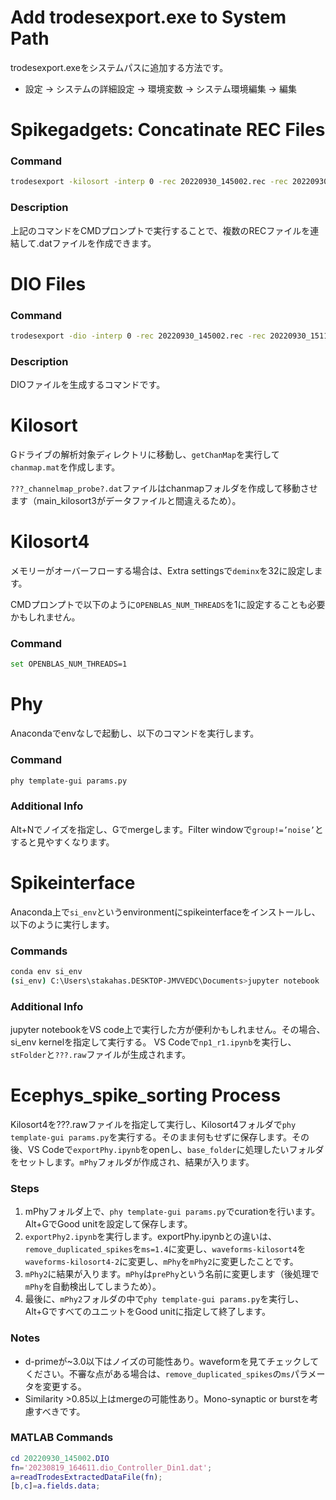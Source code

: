 
# Add trodesexport.exe to System Path

trodesexport.exeをシステムパスに追加する方法です。

- 設定 → システムの詳細設定 → 環境変数 → システム環境編集 → 編集

# Spikegadgets: Concatinate REC Files

### Command

```sh
trodesexport -kilosort -interp 0 -rec 20220930_145002.rec -rec 20220930_151129.rec -rec 20220930_153248.rec -rec 20220930_155359.rec
```

### Description

上記のコマンドをCMDプロンプトで実行することで、複数のRECファイルを連結して.datファイルを作成できます。

# DIO Files

### Command

```sh
trodesexport -dio -interp 0 -rec 20220930_145002.rec -rec 20220930_151129.rec -rec 20220930_153248.rec -rec 20220930_155359.rec
```

### Description

DIOファイルを生成するコマンドです。

# Kilosort

Gドライブの解析対象ディレクトリに移動し、`getChanMap`を実行して`chanmap.mat`を作成します。

`???_channelmap_probe?.dat`ファイルはchanmapフォルダを作成して移動させます（main_kilosort3がデータファイルと間違えるため）。

# Kilosort4

メモリーがオーバーフローする場合は、Extra settingsで`deminx`を32に設定します。

CMDプロンプトで以下のように`OPENBLAS_NUM_THREADS`を1に設定することも必要かもしれません。

### Command

```sh
set OPENBLAS_NUM_THREADS=1
```

# Phy

Anacondaでenvなしで起動し、以下のコマンドを実行します。

### Command

```sh
phy template-gui params.py
```

### Additional Info

Alt+Nでノイズを指定し、Gでmergeします。Filter windowで`group!=’noise’`とすると見やすくなります。

# Spikeinterface

Anaconda上で`si_env`というenvironmentにspikeinterfaceをインストールし、以下のように実行します。

### Commands

```sh
conda env si_env
(si_env) C:\Users\stakahas.DESKTOP-JMVVEDC\Documents>jupyter notebook
```

### Additional Info
jupyter notebookをVS code上で実行した方が便利かもしれません。その場合、si_env kernelを指定して実行する。
VS Codeで`np1_r1.ipynb`を実行し、`stFolder`と`???.raw`ファイルが生成されます。

# Ecephys_spike_sorting Process

Kilosort4を???.rawファイルを指定して実行し、Kilosort4フォルダで`phy template-gui params.py`を実行する。そのまま何もせずに保存します。その後、VS Codeで`exportPhy.ipynb`をopenし、`base_folder`に処理したいフォルダをセットします。`mPhy`フォルダが作成され、結果が入ります。

### Steps

1. mPhyフォルダ上で、`phy template-gui params.py`でcurationを行います。Alt+GでGood unitを設定して保存します。
2. `exportPhy2.ipynb`を実行します。exportPhy.ipynbとの違いは、`remove_duplicated_spikes`を`ms=1.4`に変更し、`waveforms-kilosort4`を`waveforms-kilosort4-2`に変更し、`mPhy`を`mPhy2`に変更したことです。
3. `mPhy2`に結果が入ります。`mPhy`は`prePhy`という名前に変更します（後処理で`mPhy`を自動検出してしまうため）。
4. 最後に、`mPhy2`フォルダの中で`phy template-gui params.py`を実行し、Alt+GですべてのユニットをGood unitに指定して終了します。

### Notes

- d-primeが~3.0以下はノイズの可能性あり。waveformを見てチェックしてください。不審な点がある場合は、`remove_duplicated_spikes`の`ms`パラメータを変更する。
- Similarity >0.85以上はmergeの可能性あり。Mono-synaptic or burstを考慮すべきです。

### MATLAB Commands

```matlab
cd 20220930_145002.DIO
fn='20230819_164611.dio_Controller_Din1.dat';
a=readTrodesExtractedDataFile(fn);
[b,c]=a.fields.data;
```
